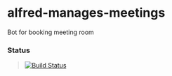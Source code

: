 # alfred-manages-meetings
Bot for booking meeting room

### Status
> [![Build Status](https://travis-ci.org/zealvault/alfred-manages-meetings-2.svg?branch=master)](https://travis-ci.org/zealvault/alfred-manages-meetings-2)
